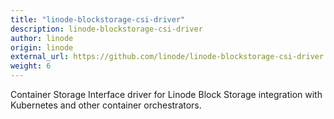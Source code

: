```yaml
---
title: "linode-blockstorage-csi-driver"
description: linode-blockstorage-csi-driver
author: linode
origin: linode
external_url: https://github.com/linode/linode-blockstorage-csi-driver
weight: 6
---
```


Container Storage Interface driver for Linode Block Storage integration with Kubernetes and other container orchestrators.
